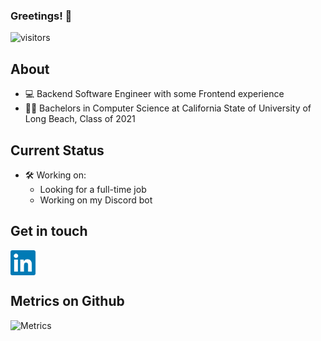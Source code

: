 ### Greetings! 👋

![visitors](https://visitor-badge-reloaded.herokuapp.com/badge?page_id=Cris546)

## About
- 💻 Backend Software Engineer with some Frontend experience
- 👨‍🎓 Bachelors in Computer Science at California State of University of Long Beach, Class of 2021


## Current Status
- 🛠 Working on:
    - Looking for a full-time job
    - Working on my Discord bot

## Get in touch
[<img src="linkedin.png" height="40em" align="center" alt="Cris' LinkedIn" />](https://www.linkedin.com/in/cristobal-cortez-b32aa9221/)


## Metrics on Github
![Metrics](https://metrics.lecoq.io/Cris546?template=classic&base.header=0&gists=1&lines=1&config.timezone=America%2FCalifornia)





<!--
**Cris546/Cris546** is a ✨ _special_ ✨ repository because its `README.md` (this file) appears on your GitHub profile.

Here are some ideas to get you started:

- 🔭 I’m currently working on ...
- 🌱 I’m currently learning ...
- 👯 I’m looking to collaborate on ...
- 🤔 I’m looking for help with ...
- 💬 Ask me about ...
- 📫 How to reach me: ...
- 😄 Pronouns: ...
- ⚡ Fun fact: ...
-->
